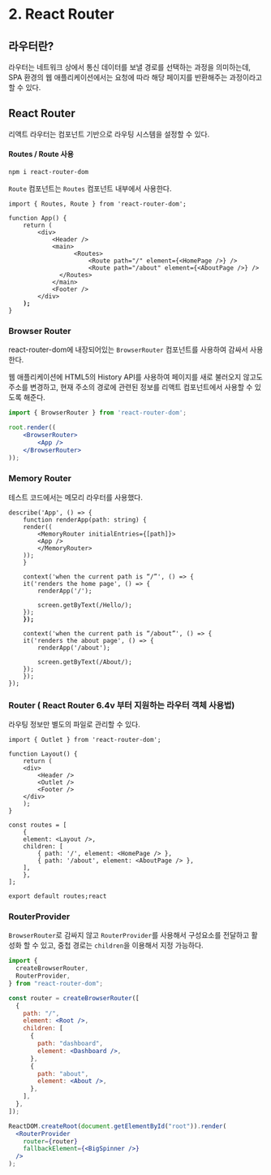 # 2. React Router

## 라우터란?

라우터는 네트워크 상에서 통신 데이터를 보낼 경로를 선택하는 과정을 의미하는데, SPA 환경의 웹 애플리케이션에서는 요청에 따라 해당 페이지를 반환해주는 과정이라고 할 수 있다.

## React Router

리액트 라우터는 컴포넌트 기반으로 라우팅 시스템을 설정할 수 있다.

#### Routes / Route 사용

```bash
npm i react-router-dom
```

`Route` 컴포넌트는 `Routes` 컴포넌트 내부에서 사용한다.

<pre class="language-jsx"><code class="lang-jsx">import { Routes, Route } from 'react-router-dom';

function App() {
    return (
        &#x3C;div>
            &#x3C;Header />
            &#x3C;main>
                  &#x3C;Routes>
                      &#x3C;Route path="/" element={&#x3C;HomePage />} />
    	              &#x3C;Route path="/about" element={&#x3C;AboutPage />} />
	          &#x3C;/Routes>
            &#x3C;/main>
            &#x3C;Footer />
        &#x3C;/div>
<strong>    );
</strong>}
</code></pre>

### Browser Router

react-router-dom에 내장되어있는 `BrowserRouter` 컴포넌트를 사용하여 감싸서 사용한다.

웹 애플리케이션에 HTML5의 History API를 사용하여 페이지를 새로 불러오지 않고도 주소를 변경하고, 현재 주소의 경로에 관련된 정보를 리액트 컴포넌트에서 사용할 수 있도록 해준다.

```jsx
import { BrowserRouter } from 'react-router-dom';

root.render((
    <BrowserRouter>
        <App />
    </BrowserRouter>
));
```

### Memory Router

테스트 코드에서는 메모리 라우터를 사용했다.

<pre class="language-jsx"><code class="lang-jsx">describe('App', () => {
    function renderApp(path: string) {
	render((
	    &#x3C;MemoryRouter initialEntries={[path]}>
		&#x3C;App />
	    &#x3C;/MemoryRouter>
	));
    }
	
    context('when the current path is “/”', () => {
	it('renders the home page', () => {
	    renderApp('/');

	    screen.getByText(/Hello/);
	});
<strong>    });
</strong>	
    context('when the current path is “/about”', () => {
	it('renders the about page', () => {
	    renderApp('/about');

	    screen.getByText(/About/);
	});
    });
});
</code></pre>



### Router ( React Router 6.4v 부터 지원하는 라우터 객체 사용법)

라우팅 정보만 별도의 파일로 관리할 수 있다.

```tsx
import { Outlet } from 'react-router-dom';

function Layout() {
    return (
	<div>
	    <Header />
	    <Outlet />
	    <Footer />
	</div>
    );
}

const routes = [
    {
	element: <Layout />,
	children: [
	    { path: '/', element: <HomePage /> },
	    { path: '/about', element: <AboutPage /> },
	],
    },
];

export default routes;react
```

### RouterProvider

`BrowserRouter`로 감싸지 않고 `RouterProvider`를 사용해서 구성요소를 전달하고 활성화 할 수 있고, 중첩 경로는 `children`을 이용해서 지정 가능하다.

```jsx
import {
  createBrowserRouter,
  RouterProvider,
} from "react-router-dom";

const router = createBrowserRouter([
  {
    path: "/",
    element: <Root />,
    children: [
      {
        path: "dashboard",
        element: <Dashboard />,
      },
      {
        path: "about",
        element: <About />,
      },
    ],
  },
]);

ReactDOM.createRoot(document.getElementById("root")).render(
  <RouterProvider
    router={router}
    fallbackElement={<BigSpinner />}
  />
);
```













